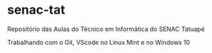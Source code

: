 # senac-tat
Repositório das Aulas do Técnico em Informática do SENAC Tatuapé

Trabalhando com o Git, VScode no Linux Mint e no Windows 10 
